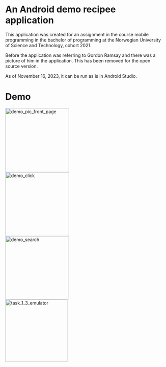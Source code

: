 # An Android demo recipee application

This application was created for an assignment in the course mobile programming in the bachelor of programming at the Norwegian University of Science and Technology, cohort 2021.

Before the application was referring to Gordon Ramsay and there was a picture of him in the application. This has been removed for the open source version.

As of November 16, 2023, it can be run as is in Android Studio.

# Demo

<img width="200" alt="demo_pic_front_page" src="https://github.com/ArnaudDuhamel/recipee_app/assets/113102976/ef1910d6-cdb9-4b73-9be5-5e6ce4a51bb6">
<br>
<img width="200" alt="demo_click" src="https://github.com/ArnaudDuhamel/recipee_app/assets/113102976/0887bdd1-937d-4b61-b0ba-ca1b5d8154f7">
<br>
<img width="198" alt="demo_search" src="https://github.com/ArnaudDuhamel/recipee_app/assets/113102976/d3c8dcd9-5276-49f4-8775-b6a68c48f936">
<br>
<img width="195" alt="task_1_3_emulator" src="https://github.com/ArnaudDuhamel/recipee_app/assets/113102976/d532b5ac-7a7c-49ce-956b-c54bf4cb9645">
